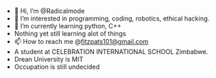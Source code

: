 - 👋 Hi, I’m @Radicalmode
- 👀 I’m interested in programming, coding, robotics, ethical hacking.
- 🌱 I’m currently learning python, C++
- Nothing yet still learning alot of things
- 📫 How to reach me @fitzpats101@gmail.com
- A student at CELEBRATION INTERNATIONAL SCHOOL Zimbabwe.
- Drean University is MIT
- Occupation is still undecided

<!---
Radicalmode/Radicalmode is a ✨ special ✨ repository because its `README.md` (this file) appears on your GitHub profile.
You can click the Preview link to take a look at your changes.
--->
